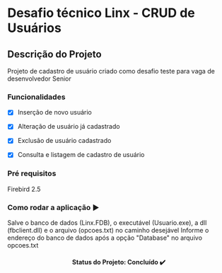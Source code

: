 <h1>Desafio técnico Linx - CRUD de Usuários</h1>

## Descrição do Projeto
<p align="left">Projeto de cadastro de usuário criado como desafio teste para vaga de desenvolvedor Senior</p>

### Funcionalidades

- [x] Inserção de novo usuário
- [x] Alteração de usuário já cadastrado
- [x] Exclusão de usuário cadastrado
- [x]  Consulta e listagem de cadastro de usuário


### Pré requisitos

Firebird 2.5

### Como rodar a aplicação ▶️

Salve o banco de dados (Linx.FDB), o executável (Usuario.exe), a dll (fbclient.dll) e o arquivo (opcoes.txt) no caminho desejável
Informe o endereço do banco de dados após a opção "Database" no arquivo opcoes.txt

<h4 align="center">
Status do Projeto: Concluído ✔️
</h4>
